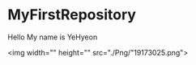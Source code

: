# MyFirstRepository

Hello My name is YeHyeon

<img width="" height="" src="./Png/"19173025.png"></img>
